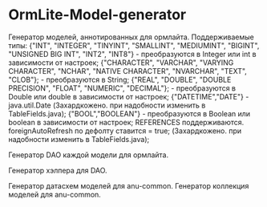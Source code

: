 OrmLite-Model-generator
=======================

Генератор моделей, аннотированных для ормлайта.
    Поддерживаемые типы: {"INT", "INTEGER", "TINYINT", "SMALLINT", "MEDIUMINT", "BIGINT", "UNSIGNED BIG INT", "INT2", "INT8"} - преобразуются в Integer или int в зависимости от настроек;
    {"CHARACTER", "VARCHAR", "VARYING CHARACTER", "NCHAR", "NATIVE CHARACTER", "NVARCHAR", "TEXT", "CLOB"};  - преобразуются в  String;
    {"REAL", "DOUBLE", "DOUBLE PRECISION", "FLOAT", "NUMERIC", "DECIMAL"}; - преобразуются в Double или double в зависимости от настроек;
    {"DATETIME","DATE"} -   java.util.Date (Захардкожено. при надобности изменить в TableFields.java);
    {"BOOL","BOOLEAN"} - преобразуются в Boolean или boolean в зависимости от настроек;
    REFERENCES поддерживаются. foreignAutoRefresh по дефолту ставится = true; (Захардкожено. при надобности изменить в TableFields.java);



Генератор DAO каждой модели для ормлайта.

Генератор хэлпера для DAO.

Генератор датасхем моделей для anu-common.
Генератор коллекция моделей для          anu-common.